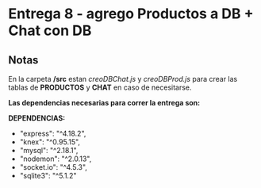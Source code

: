 # Entrega 8 - agrego Productos a DB + Chat con DB
## Notas

En la carpeta **/src** estan *creoDBChat.js* y *creoDBProd.js* para crear las tablas de **PRODUCTOS** y **CHAT** en caso de necesitarse.

**Las dependencias necesarias para correr la entrega son:**

**DEPENDENCIAS:**
- "express": "^4.18.2",
- "knex": "^0.95.15",
- "mysql": "^2.18.1",
- "nodemon": "^2.0.13",
- "socket.io": "^4.5.3",
- "sqlite3": "^5.1.2"